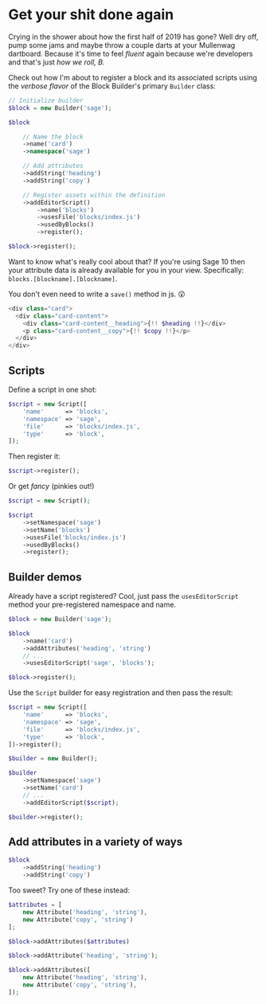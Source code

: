 # Get your shit done again

Crying in the shower about how the first half of 2019 has gone? Well dry off, pump some jams and maybe throw a couple darts at your Mullenwag dartboard. Because it's time to feel _fluent_ again because we're developers and that's just _how we roll, B._

Check out how I'm about to register a block and its associated scripts using the _verbose flavor_ of the Block Builder's primary `Builder` class:

```php
// Initialize builder
$block = new Builder('sage');

$block

    // Name the block
    ->name('card')
    ->namespace('sage')

    // Add attributes
    ->addString('heading')
    ->addString('copy')

    // Register assets within the definition
    ->addEditorScript()
        ->name('blocks')
        ->usesFile('blocks/index.js')
        ->usedByBlocks()
        ->register();

$block->register();
```

Want to know what's really cool about that? If you're using Sage 10 then your attribute data is already available for you in your view. Specifically: `blocks.[blockname].[blockname]`.

You don't even need to write a `save()` method in js. 😲

```php
<div class="card">
  <div class="card-content">
    <div class="card-content__heading">{!! $heading !!}</div>
    <p class="card-content__copy">{!! $copy !!}</p>
  </div>
</div>
```

## Scripts

Define a script in one shot:

```php
$script = new Script([
    'name'      => 'blocks',
    'namespace' => 'sage',
    'file'      => 'blocks/index.js',
    'type'      => 'block',
]);
```
Then register it:

```php
$script->register();
```

Or get _fancy_ (pinkies out!)

```php
$script = new Script();

$script
    ->setNamespace('sage')
    ->setName('blocks')
    ->usesFile('blocks/index.js')
    ->usedByBlocks()
    ->register();
```

## Builder demos
Already have a script registered? Cool, just pass the `usesEditorScript` method your pre-registered namespace and name.

```php
$block = new Builder('sage');

$block
    ->name('card')
    ->addAttributes('heading', 'string')
    // ...
    ->usesEditorScript('sage', 'blocks');

$block->register();
```

Use the `Script` builder for easy registration and then pass the result:

```php
$script = new Script([
    'name'      => 'blocks',
    'namespace' => 'sage',
    'file'      => 'blocks/index.js',
    'type'      => 'block',
])->register();

$builder = new Builder();

$builder
	->setNamespace('sage')
	->setName('card')
	// ...
	->addEditorScript($script);

$builder->register();

```

## Add attributes in a variety of ways

```php
$block
	->addString('heading')
	->addString('copy')
```
Too sweet? Try one of these instead:

```php
$attributes = [
    new Attribute('heading', 'string'),
    new Attribute('copy', 'string')
];

$block->addAttributes($attributes)
```
```php
$block->addAttribute('heading', 'string');
```

```php
$block->addAttributes([
    new Attribute('heading', 'string'),
    new Attribute('copy', 'string'),
]);
```